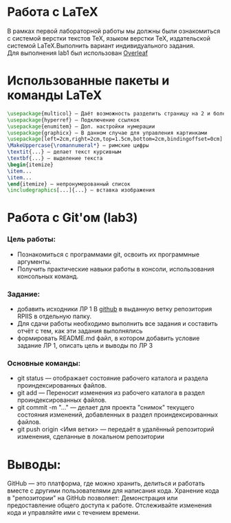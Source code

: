 # Работа с LaTeX
В рамках первой лабораторной работы мы должны были ознакомиться с системой верстки текстов TeX, языком верстки TeX, издательской системой LaTeX.Выполнить вариант индивидуального задания.  
Для выполнения lab1 был использован [Overleaf](https://ru.overleaf.com/)
# Использованные пакеты и команды LaTeX
```LaTeX
\usepackage{multicol} — Даёт возможность разделить страницу на 2 и более коллонны
\usepackage{hyperref} — Подключение ссылкок 
\usepackage{enumitem} — Доп. настройки нумерации
\usepackage{graphicx} — В данном случае для управления картинками 
\usepackage[left=2cm,right=2cm,top=1.5cm,bottom=2cm,bindingoffset=0cm] — Настройка геометрии страницы
\MakeUppercase{\romannumeral*} — римские цифры
\textit{...} — делает текст курсивным  
\textbf{...} — выделение текста 
\begin{itemize}
\item...
\item...
\end{itemize} — непронумерованный список
\includegraphics[...]{...} — вставка изображения
```
# Работа с Git'ом (lab3)
### Цель работы:
+ Познакомиться с программами git, освоить их программные аргументы.
+ Получить практические навыки работы в консоли, использования консольных команд.  
### Задание:
+ добавить исходники ЛР 1 В [github](https://github.com/) в выданную ветку репозитория RPIIS в отдельную папку. 
+ Для сдачи работы необходимо выполнить все задания и составить отчёт с тем, как эти задания выполнялись
+ формировать README.md файл, в котором добавить условие задание ЛР 1, описать цель и выводы по ЛР 3

### Основные команды:
+ git status — отображает состояние рабочего каталога и раздела проиндексированных файлов.
+ git add — Переносит изменения из рабочего каталога в раздел проиндексированных файлов.
+ git commit -m "..." — делает для проекта "снимок" текущего состояния изменений, добавленных в раздел проиндексированных файлов.
+ git push origin <Имя ветки> — передаёт в удалённый репозиторий изменения, сделанные в локальном репозитории
# Выводы:
GitHub — это платформа, где можно хранить, делиться и работать вместе с другими пользователями для написания кода. Хранение кода в "репозитории" на GitHub позволяет: Демонстрация или предоставление общего доступа к работе. Отслеживайте изменения кода и управляйте ими с течением времени.


